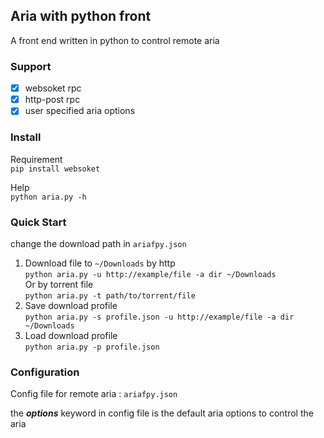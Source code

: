 Aria with python front
---
A front end written in python to control remote aria

### Support
- [x] websoket rpc
- [x] http-post rpc
- [x] user specified aria options

### Install

Requirement  
`pip install websoket`

Help  
`python aria.py -h`

### Quick Start

change the download path in ```ariafpy.json```  
1. Download file to `~/Downloads` by http  
`python aria.py -u http://example/file -a dir ~/Downloads`  
Or by torrent file  
`python aria.py -t path/to/torrent/file`  
2. Save download profile  
`python aria.py -s profile.json -u http://example/file -a dir ~/Downloads`  
3. Load download profile  
`python aria.py -p profile.json`  

### Configuration

Config file for remote aria : ```ariafpy.json```

the ***options*** keyword in config file is the default aria options to control the aria

